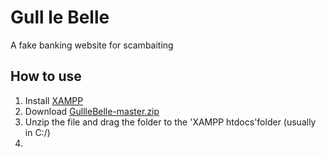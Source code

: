 # Gull le Belle

A fake banking website for scambaiting

## How to use
1. Install [XAMPP](https://www.apachefriends.org/index.html)
2. Download [GullleBelle-master.zip](https://github.com/lahrence/GullleBelle/archive/master.zip)
3. Unzip the file and drag the folder to the 'XAMPP htdocs'folder (usually in C:/)
4. 
